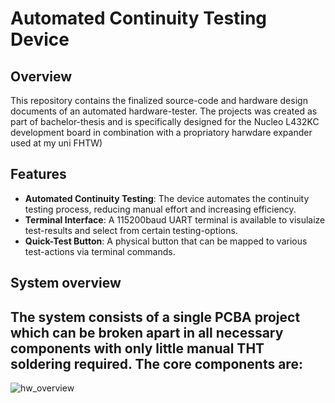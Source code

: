 # Automated Continuity Testing Device

## Overview

This repository contains the finalized source-code and hardware design documents of an automated hardware-tester. The projects was created as part of bachelor-thesis and is specifically designed for the Nucleo L432KC development board in combination with a propriatory harwdare expander used at my uni FHTW)  
## Features

- **Automated Continuity Testing**: The device automates the continuity testing process, reducing manual effort and increasing efficiency.
- **Terminal Interface**: A 115200baud UART terminal is available to visulaize test-results and select from certain testing-options.
- **Quick-Test Button**: A physical button that can be mapped to various test-actions via terminal commands.

## System overview

The system consists of a single PCBA project which can be broken apart in all necessary components with only little manual THT soldering required.
The core components are: 
- 

![hw_overview](https://github.com/[mtfinding]/[ClickTest]/img/[main]/click_overview.png?raw=true)


